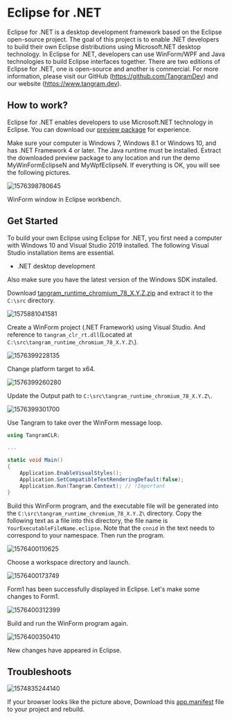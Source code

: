 # Eclipse for .NET
Eclipse for .NET is a desktop development framework based on the Eclipse open-source project. The goal of this project is to enable .NET developers to build their own Eclipse distributions using Microsoft.NET desktop technology. In Eclipse for .NET, developers can use WinForm/WPF and Java technologies to build Eclipse interfaces together. There are two editions of Eclipse for .NET, one is open-source and another is commercial. For more information, please visit our GitHub (https://github.com/TangramDev) and our website (https://www.tangram.dev).

## How to work?
Eclipse for .NET enables developers to use Microsoft.NET technology in Eclipse. You can download our [preview package](https://github.com/TangramDev/tangram_runtime_binaries/releases) for experience.

Make sure your computer is Windows 7, Windows 8.1 or Windows 10, and has .NET Framework 4 or later. The Java runtime must be installed. Extract the downloaded preview package to any location and run the demo MyWinFormEclipseN and MyWpfEclipseN. If everything is OK, you will see the following pictures.

![1576398780645](assets/1576398780645.png)

WinForm window in Eclipse workbench.

## Get Started
To build your own Eclipse using Eclipse for .NET, you first need a computer with Windows 10 and Visual Studio 2019 installed. The following Visual Studio installation items are essential. 

- .NET desktop development

Also make sure you have the latest version of the Windows SDK installed.

Download [tangram_runtime_chromium_78_X.Y.Z.zip](https://github.com/TangramDev/tangram_runtime_binaries/releases) and extract it to the `C:\src` directory.

![1575881041581](assets/1575881041581.png)

Create a WinForm project (.NET Framework) using Visual Studio. And reference to `tangram_clr_rt.dll`(Located at `C:\src\tangram_runtime_chromium_78_X.Y.Z\`).

![1576399228135](assets/1576399228135.png)

Change platform target to x64.

![1576399260280](assets/1576399260280.png)

Update the Output path to `C:\src\tangram_runtime_chromium_78_X.Y.Z\`.

![1576399301700](assets/1576399301700.png)

Use Tangram to take over the WinForm message loop.

```c#
using TangramCLR;

...

static void Main()
{
    Application.EnableVisualStyles();
    Application.SetCompatibleTextRenderingDefault(false);
    Application.Run(Tangram.Context); // !Important
}
```

Build this WinForm program, and the executable file will be generated into the `C:\src\tangram_runtime_chromium_78_X.Y.Z\` directory. Copy the following text as a file into this directory, the file name is `YourExecutableFileName.eclipse`. Note that the `cnnid` in the text needs to correspond to your namespace. Then run the program.

![1576400110625](assets/1576400110625.png)

Choose a workspace directory and launch.

![1576400173749](assets/1576400173749.png)

Form1 has been successfully displayed in Eclipse. Let's make some changes to Form1.

![1576400312399](assets/1576400312399.png)

Build and run the WinForm program again.

![1576400350410](assets/1576400350410.png)

New changes have appeared in Eclipse.

## Troubleshoots

![1574835244140](assets/1574835244140.png)

If your browser looks like the picture above, Download this [app.manifest](https://raw.githubusercontent.com/TangramDev/CSharp-Browser/master/app.manifest) file to your project and rebuild.